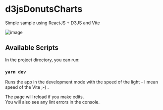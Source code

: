 # d3jsDonutsCharts
Simple sample using ReactJS + D3JS and Vite

![image](https://user-images.githubusercontent.com/1831642/188481037-602ebf71-fcce-4088-b37e-10dc7e0308cc.png)

## Available Scripts

In the project directory, you can run:

### `yarn dev`

Runs the app in the development mode with the speed of the light - I mean speed of the Vite ;-) .<br />

The page will reload if you make edits.<br />
You will also see any lint errors in the console.
